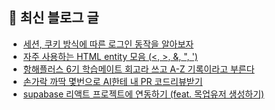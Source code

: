## 📢 최신 블로그 글

<!-- POSTS-START -->
- [세션, 쿠키 방식에 따른 로그인 동작을 알아보자](https://devchaeyoung.tistory.com/entry/%EC%84%B8%EC%85%98-%EC%BF%A0%ED%82%A4-%EB%B0%A9%EC%8B%9D%EC%97%90-%EB%94%B0%EB%A5%B8-%EB%A1%9C%EA%B7%B8%EC%9D%B8-%EB%8F%99%EC%9E%91-%EC%9D%B4%E3%85%8E)
- [자주 사용하는 HTML entity 모음 (&lt;, &gt;, &amp;, &quot;, ')](https://devchaeyoung.tistory.com/entry/%EC%9E%90%EC%A3%BC-%EC%82%AC%EC%9A%A9%ED%95%98%EB%8A%94-HTML-entity-%EB%AA%A8%EC%9D%8C)
- [항해플러스 6기 학습메이트 회고라 쓰고 A-Z 기록이라고 부른다](https://devchaeyoung.tistory.com/entry/%ED%95%AD%ED%95%B4%ED%94%8C%EB%9F%AC%EC%8A%A4-6%EA%B8%B0-%ED%95%99%EC%8A%B5%EB%A9%94%EC%9D%B4%ED%8A%B8-%ED%9A%8C%EA%B3%A0%EB%9D%BC-%EC%93%B0%EA%B3%A0-A-Z-%EA%B8%B0%EB%A1%9D%EC%9D%B4%EB%9D%BC%EA%B3%A0-%EB%B6%80%EB%A5%B8%EB%8B%A4)
- [손가락 까딱 몇번으로 AI한테 내 PR 코드리뷰받기](https://devchaeyoung.tistory.com/entry/%EC%86%90%EA%B0%80%EB%9D%BD-%EA%B9%8C%EB%94%B1-%EB%AA%87%EB%B2%88%EC%9C%BC%EB%A1%9C-AI%ED%95%9C%ED%85%8C-%EB%82%B4-PR-%EC%BD%94%EB%93%9C%EB%A6%AC%EB%B7%B0%EB%B0%9B%EA%B8%B0)
- [supabase 리액트 프로젝트에 연동하기 (feat. 목업유저 생성하기)](https://devchaeyoung.tistory.com/entry/supabase-%EB%A6%AC%EC%95%A1%ED%8A%B8-%ED%94%84%EB%A1%9C%EC%A0%9D%ED%8A%B8%EC%97%90-%EC%97%B0%EB%8F%99%ED%95%98%EA%B8%B0-feat-%EB%AA%A9%EC%97%85%EC%9C%A0%EC%A0%80-%EC%83%9D%EC%84%B1%ED%95%98%EA%B8%B0)
<!-- POSTS-END -->
